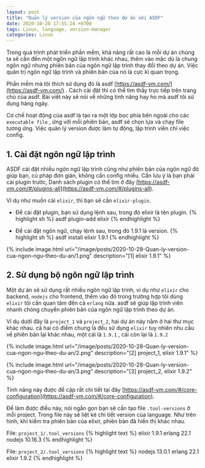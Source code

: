 ```yaml
---
layout: post
title: "Quản lý version của ngôn ngữ theo dự án với ASDF"
date: 2020-10-28 17:55:24 +0700
tags: Linux, language, version-manager
categories: Linux
---
```


Trong quá trình phát triển phần mềm, khả năng rất cao là mỗi dự án chúng ta sẽ cần đến một ngôn ngữ lập trình khác nhau, thêm vào mặc dù là chung ngôn ngữ nhưng phiên bản của ngôn ngữ lập trình thay đổi theo dự án. Việc quản trị ngôn ngữ lập trình và phiên bản của nó là cực kì quan trọng.

Phần mềm mà tôi thích sử dụng đó là asdf [https://asdf-vm.com/](https://asdf-vm.com/) . Cách cài đặt thì có thể tìm thấy trực tiếp trên trang chủ của asdf. Bài viết này sẽ nói về những tính năng hay ho mà asdf tôi sử dụng hàng ngày.

Cơ chế hoạt động của asdf là tạo ra một lớp bọc phía bên ngoài cho các `executable file` , ứng với mỗi phiên bản, asdf sẽ chọn lựa và chạy file tương ứng. Việc quản lý version được làm tự động, lập trình viên chỉ việc config.


## 1. Cài đặt ngôn ngữ lập trình

ASDF cài đặt nhiều ngôn ngữ lập trình cũng như phiên bản của ngôn ngữ đó giúp bạn, cú pháp đơn giản, không cần config nhiều. Cần lưu ý là bạn phải cài plugin trước, Danh sách plugin có thể tìm ở đây [https://asdf-vm.com/#/plugins-all](https://asdf-vm.com/#/plugins-all).

Ví dụ như muốn cài `elixir`, thì bạn sẽ cần `elixir-plugin`.


- Để cài đặt plugin, bạn sử dụng lệnh sau, trong đó elixir là tên plugin.
{% highlight sh %}
asdf plugin-add elixir
{% endhighlight %}

- Để cài đặt ngôn ngữ, chạy lệnh sau, trong đó 1.9.1 là version.
{% highlight sh %}
asdf install elixir 1.9.1
{% endhighlight %}

{% include image.html url="/image/posts/2020-10-28-Quan-ly-version-cua-ngon-ngu-theo-du-an/1.png" description="[1] elixir 1.9.1" %}


## 2. Sử dụng bộ ngôn ngữ lập trình

Một dự án sẽ sử dụng rất nhiều ngôn ngữ lập trình, ví dụ như `elixir` cho backend, `nodejs` cho frontend, thêm vào đó trong trường hợp tôi dùng `elixir` tôi cần quan tâm đến cả `erlang` nữa.
asdf sẽ giúp lập trình viên nhanh chóng chuyển phiên bản của ngôn ngữ lập trình theo dự án.

Ví dụ dưới đây là `project_1` và `project_2`, hai dự án này nằm ở hai thư mục khác nhau. cả hai có điểm chung là đều sử dụng `elixir` tuy nhiên nhu cầu về phiên bản lại khác nhau, một cái là `1.9.1` , cái còn lại là `1.9.2`

{% include image.html url="/image/posts/2020-10-28-Quan-ly-version-cua-ngon-ngu-theo-du-an/2.png" description="[2] project_1, elixir 1.9.1" %}

{% include image.html url="/image/posts/2020-10-28-Quan-ly-version-cua-ngon-ngu-theo-du-an/3.png" description="[3] project_2, elixir 1.9.2" %}

Tính năng này được để cập rất chi tiết tại đây [https://asdf-vm.com/#/core-configuration](https://asdf-vm.com/#/core-configuration).

Để làm được điều này, nói ngắn gọn bạn sẽ cần tạo file `.tool-versions` ở mỗi project. Trong file này sẽ liệt kê chi tiết version của language. Như trên hình, khi kiểm tra phiên bản của elixir, phiên bản đã hiển thị khác nhau.

File: `project_1/.tool_versions`
{% highlight text %}
elixir 1.9.1
erlang 22.1
nodejs 10.16.3
{% endhighlight %}


File: `project_2/.tool_versions`
{% highlight text %}
nodejs 13.0.1
erlang 22.1
elixir 1.9.2
{% endhighlight %}
